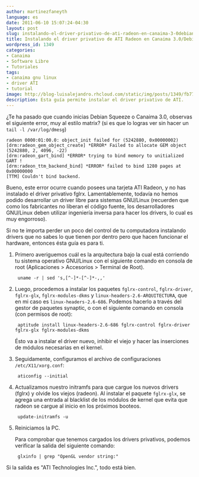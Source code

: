 ```yaml
---
author: martinezfaneyth
language: es
date: 2011-06-10 15:07:24-04:30
layout: post
slug: instalando-el-driver-privativo-de-ati-radeon-en-canaima-3-0debian-6-0
title: Instalando el driver privativo de ATI Radeon en Canaima 3.0/Debian 6.0
wordpress_id: 1349
categories:
- Canaima
- Software Libre
- Tutoriales
tags:
- canaima gnu linux
- driver ATI
- tutorial
image: http://blog-luisalejandro.rhcloud.com/static/img/posts/1349/fb773a83c494c36eea43a14e734435af.jpg
description: Esta guía permite instalar el driver privativo de ATI.
---
```


¿Te ha pasado que cuando inicias Debian Squeeze o Canaima 3.0, observas el siguiente error, muy al estilo matrix? (si es que lo logras ver sin hacer un `tail -l /var/log/dmesg`)

    radeon 0000:01:00.0: object_init failed for (5242880, 0x00000002)
    [drm:radeon_gem_object_create] *ERROR* Failed to allocate GEM object (5242880, 2, 4096, -22)
    [drm:radeon_gart_bind] *ERROR* trying to bind memory to unitialized GART !
    [drm:radeon_ttm_backend_bind] *ERROR* failed to bind 1280 pages at 0x00000000
    [TTM] Couldn't bind backend.

Bueno, este error ocurre cuando posees una tarjeta ATI Radeon, y no has instalado el driver privativo fglrx. Lamentablemente, todavía no hemos podido desarrollar un driver libre para sistemas GNU/Linux (recuerden que como los fabricantes no liberan el código fuente, los desarrolladores GNU/Linux deben utilizar ingeniería inversa para hacer los drivers, lo cual es muy engorroso).

Si no te importa perder un poco del control de tu computadora instalando drivers que no sabes lo que tienen por dentro pero que hacen funcionar el hardware, entonces ésta guía es para ti.

<!-- more -->

1. Primero averiguemos cuál es la arquitectura bajo la cual está corriendo tu sistema operativo GNU/Linux con el siguiente comando en consola de root (Aplicaciones > Accesorios > Terminal de Root).

        uname -r | sed 's,[^-]*-[^-]*-,,'

2. Luego, procedemos a instalar los paquetes `fglrx-control`, `fglrx-driver`, `fglrx-glx`, `fglrx-modules-dkms` y `linux-headers-2.6-ARQUITECTURA`, que en mi caso es `linux-headers-2.6-686`. Podemos hacerlo a través del gestor de paquetes synaptic, o con el siguiente comando en consola (con permisos de root):

        aptitude install linux-headers-2.6-686 fglrx-control fglrx-driver fglrx-glx fglrx-modules-dkms

    Ésto va a instalar el driver nuevo, inhibir el viejo y hacer las inserciones de módulos necesarias en el kernel.

3. Seguidamente, configuramos el archivo de configuraciones `/etc/X11/xorg.conf`:

        aticonfig --initial

5. Actualizamos nuestro initramfs para que cargue los nuevos drivers (fglrx) y olvide los viejos (radeon). Al instalar el paquete `fglrx-glx`, se agrega una entrada al blacklist de los módulos de kernel que evita que radeon se cargue al inicio en los próximos booteos.

        update-initramfs -u

6. Reiniciamos la PC.

    Para comprobar que tenemos cargados los drivers privativos, podemos verificar la salida del siguiente comando:

        glxinfo | grep "OpenGL vendor string:"

Si la salida es "ATI Technologies Inc.", todo está bien.
